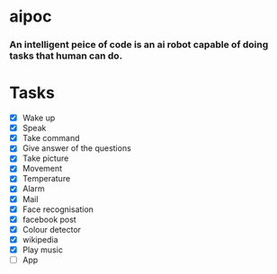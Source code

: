 # aipoc
### An intelligent peice of code is an ai robot capable of doing tasks that human can do.

# Tasks
- [x] Wake up
- [x] Speak
- [x] Take command
- [x] Give answer of the questions
- [x] Take picture
- [x] Movement
- [x] Temperature
- [x] Alarm
- [x] Mail
- [x] Face recognisation
- [x] facebook post
- [x] Colour detector
- [x] wikipedia
- [x] Play music
- [ ] App
